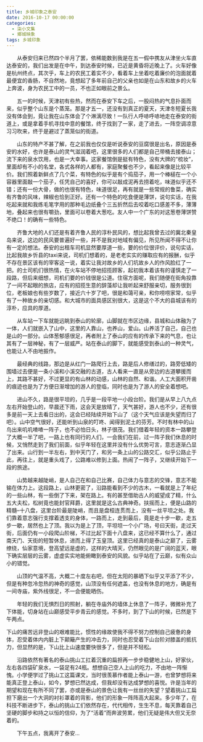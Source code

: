 ```yaml
---
title: 乡城印象之泰安
date: 2016-10-17 00:00:00
categories:
  - 柒小文集
  - 鄉城映象
tags: 乡城印象
---
```

　　从泰安归来已然四个半月了罢，依稀能数到我是在五一假中携友从津坐火车直达泰安的，我们出发是在中午，到达泰安时候，已近是黄昏将近晚上了。火车好像是杭州终点，其次乎，车上的农民工着实不少，看着车上坐着吃着廉价的泡面就着最便宜的香肠，不自然地，竟想起了多年前自己的父亲也如是在山东和故乡的火车上奔波，身为农民工中的一员，不也正如眼前之景么。
 <!-- more -->
　　五一的时候，天津初有些热，然而在泰安下车之后，一股闷热的气息扑面而来，似乎整个山东是个蒸笼。那是才五一，还没有到真正的夏天，天津冬短夏长我没有体会到，竟让我在山东体会了个淋漓尽致！一队行人呼哧呼哧地走在泰安的街道上，或是拿着手机寻找中意的餐馆，终于找到了一家，走了进去，一阵空调凉意习习吹来，终于是避过了蒸笼似的街道。
 
　　山东的特产不甚了解，在之前我也仅仅是听说泰安的豆腐很是出名，原因是泰安的水好，也许是泰山的灵气滋润着吧，这里很多的人们都是自己带桶去接泰山；流下来的泉水饮用，也是一大幸事。这家餐馆倒是挺有特色，没有大牌的“梳妆”，里面却有不小的名堂，各式各样的人都有，家庭聚餐也不少，看起来像是比较平价。我们照着新鲜点了几个菜，有特色的似乎是有个捣茄子，用一个棒槌在一个小容器里面敲一个茄子，任凭自己的喜好，你可以敲成泥再去捞着吃，味道似乎还不错；还有一份大骨，做的也很有特色，味道很足，再有就是一些常规的鲁菜，确实有齐鲁的风味，辣椒也恰到正好。还有一个特色的吃食便是薄饼，说句实话，在我吃起来就和我练毛笔字用的那种毛边纸叠个三五折然后去咬着吃口感差不多，薄薄地，叠起来也很有嚼劲，里面可以卷着大葱吃。友人中一个广东的对这葱卷薄饼赞不绝口！的确有一些特色。
 
　　齐鲁大地的人们还是有着齐鲁人民的淳朴民风的，想比起我曾去过的冀北秦皇岛来说，这边的民风要普遍好一些，并不是我对地域有偏见，所见所闻不得不让你有一定的想法。泰安的出租车司机显然要厚道一些，要的价位很评价，说句实话，比起我故乡忻县的taxi来说，司机们想着的，是老老实实的赚取应有的报酬，似乎不存在景区该有的宰客这一说，着实让我对故乡的人们坑故乡人的作风脸红了一把。的士司机们很热情，在火车站不停地招揽顾客，起初我本着该有的谨慎走了一段路，但后来细想，司机们要的价钱很是公道。住宿方面呢，我们随便在街角投靠了一间不起眼的旅店，应有的招揽生意的辞藻却让我听起来舒服亲切，服务很到位，老板娘也有些岁数了，接近六十岁了吧，很是和蔼可亲，和你唠唠家常，似乎有了一种故乡的亲切感。和大城市的面具感区别很大，这是这个不大的县城该有的淳朴，应具的厚道。
 
　　从车站一下车就能远眺到泰山的轮廓，山脚就在市区边缘，县城和山体融为了一体，人们就嵌入了山中，这里的人靠山，也养山，爱山。山养活了自己，自己也是山的一部分。山体葱郁感很足，再者附上了泰山的应有的传承下来的气息，也让其有了一层神秘，有了一层威严。站在泰山的脚下，就能感受到泰山的一种灵气，也能让人不由地振作。
 
　　最经典的线路，那边是从红门一路爬行上去，路是后人修缮过的，路旁低矮的围墙过去便是一条小溪和小溪交融的古道，古人看来一直是从旁边的古道攀援而上，其路不甚好，不过更显的有山林的动感，山林的自然、和谐。人工大面积开凿的痕迹也是为了方便日渐增加的游人的登临，同时也是为了游人的安全着想吧。
 
　　进山不久，路是很平坦的，几乎是一段平地一小段台阶。我们是从早上八九点左右开始登山的，早晨还下雨，这会天是放晴了，天气甚好，游人也不少，还有很多是前一天上去看日出的，这会已经陆续开始下山了（这个天气应该是失望而归了吧）。山中空气很好，还能听到山泉的叮咚、闻得到泥土的芬芳。不时有林中的山鸟出来叽叽喳喳一阵子，也不必怕日头，林子很茂。我们借着年轻的资本一路攀登了大概一半了吧，一路上也有同行的人们，一会我们在前，过一阵子我们休息的时候，又悄然走到了我们前面，似乎年轻在这里并没有什么优势可言，意志逐渐凸显了出来。山行到一半左右，到中天门了，和另一条上山的公路交汇，似乎公路止于此，再往上，就是重头戏了，公路难以修到上面。热闹了一阵子，又继续开始下一段的旅途。
 
　　山势越来越陡峭，是人自己在和自己比赛，自己体力与意志的交锋，意志不能输在体力上。这段路上，山林更密了，沿路能看到不少的古木，一看就是上了年纪的一些山林，有一些倒了下来，架在路上。有的甚至借助古人的威望成了精，什么五大夫松，松树竟也能封官拜爵，这里就是这么古典神奇。扶摇而上，便是山路的精髓–十八盘，这里台阶最是陡峭，而且是盘桓连贯而上，没有一丝平坦之处。我们靠着意志强行支撑着透支的身体，一路而上，走到最后，竟是走十步一歇，走五步一歇，居然也上了顶。我以为是上了顶，平坦坦一个小广场，号曰天街，走过天街，后面仍有一小段爬山阶梯，不过比起下面十八盘来，这已经不算什么了，通过南天门、天街的短暂休息，进而上得了玉皇顶。这里已经真的是泰山之巅了，云雾缭绕，仙家意境，登高望远是虚的，这样的大晴天，仍然眼见的是广阔的蓝天，眼下确实层层的云雾，虚虚实实地能俯瞰到泰安的风貌。似乎站在了云巅，似有众山小的错觉。
 
　　山顶的气温不高，大概二十度左右吧，但在太阳的暴晒下似乎又平添了不少，但是有种忽冷忽热的神奇的感觉，山顶没有任何遮盖，也没有休息的地方，确是有一间寺庙，紫外线很足，不一会便能晒伤。
 
　　年轻的我们无惧烈日的照射，躺在寺庙外的墙体上休息了一阵子，微微补充了下体能，切身站在山巅感受平步青云的感觉。不多时，到了下山的时候，已然是下午两点。
 
下山的痛苦远非登山的艰难能比，惯性的缘故使我不得不努力控制自己疲惫的身体，忍受着体内内脏上下颠簸产生的冲击力，同时也忍受着下山台阶对膝盖的抵抗力，但显然的是，下山比上山速度要快很多了，但是并不轻松。
 
　　沿路依然有著名的泰山挑山工扛着沉重的扁担再一步步稳健地上山，好家伙，左右各四袋矿泉水，一袋足有24瓶。想想自己空人上山的吃力，不由地一阵惭愧。小学便学过了挑山工这篇课文，当时很羡慕作者能上泰山一游，也曾梦想将来能真正登上泰山，如今，梦想已然达成，但我却没有达成梦想的喜悦。许是当年的期望和现在有所不同了罢，亦或是泰山的景色让我有一丝丝的失望？望着挑山工扁担下磨出一个大洞的衬衫罩着的背影，他们的形象一阵阵高大起来。多少年了，在科技不断进步下，泰山的挑山工们依然存在，代代相传，生生不息，每天靠着自己坚硬的脚步和持之以恒的信仰，为了“活着”而奔波劳累，他们无疑是伟大但又无奈着的。
 
　　下午五点，我离开了泰安…
